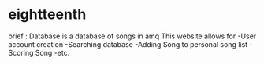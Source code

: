 # eightteenth
brief :
Database is a database of songs in amq
This website allows for
-User account creation
-Searching database
-Adding Song to personal song list
-Scoring Song
-etc.

